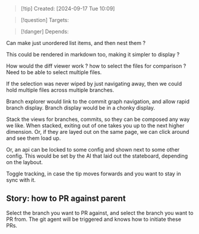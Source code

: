 
>[!tip] Created: [2024-09-17 Tue 10:09]

>[!question] Targets: 

>[!danger] Depends: 

Can make just unordered list items, and then nest them ?

This could be rendered in markdown too, making it simpler to display ?

How would the diff viewer work ? how to select the files for comparison ?  Need to be able to select multiple files.

If the selection was never wiped by just navigating away, then we could hold multiple files across multiple branches.

Branch explorer would link to the commit graph navigation, and allow rapid branch display.  Branch display would be in a chonky display.

Stack the views for branches, commits, so they can be composed any way we like.
When stacked, exiting out of one takes you up to the next higher dimension.
Or, if they are layed out on the same page, we can click around and see them load up.

Or, an api can be locked to some config and shown next to some other config.
This would be set by the AI that laid out the stateboard, depending on the laybout.

Toggle tracking, in case the tip moves forwards and you want to stay in sync with it.

## Story: how to PR against parent
Select the branch you want  to PR against, and select the branch you want to PR from.
The git agent will be triggered and knows how to initiate these PRs.